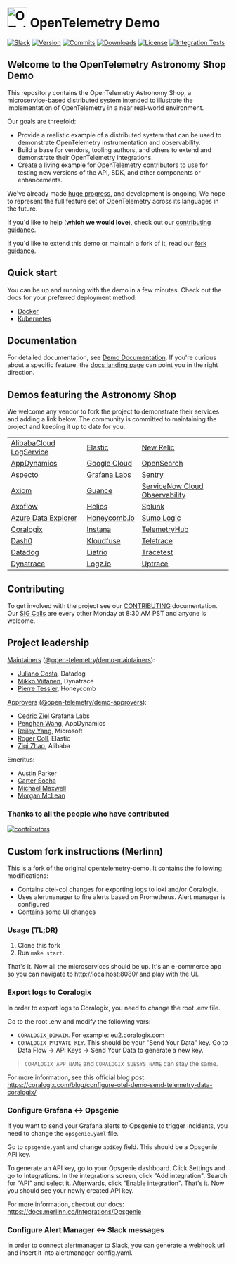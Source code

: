 <!-- markdownlint-disable-next-line -->

# <img src="https://opentelemetry.io/img/logos/opentelemetry-logo-nav.png" alt="OTel logo" width="45"> OpenTelemetry Demo

[![Slack](https://img.shields.io/badge/slack-@cncf/otel/demo-brightgreen.svg?logo=slack)](https://cloud-native.slack.com/archives/C03B4CWV4DA)
[![Version](https://img.shields.io/github/v/release/open-telemetry/opentelemetry-demo?color=blueviolet)](https://github.com/open-telemetry/opentelemetry-demo/releases)
[![Commits](https://img.shields.io/github/commits-since/open-telemetry/opentelemetry-demo/latest?color=ff69b4&include_prereleases)](https://github.com/open-telemetry/opentelemetry-demo/graphs/commit-activity)
[![Downloads](https://img.shields.io/docker/pulls/otel/demo)](https://hub.docker.com/r/otel/demo)
[![License](https://img.shields.io/badge/License-Apache_2.0-blue.svg?color=red)](https://github.com/open-telemetry/opentelemetry-demo/blob/main/LICENSE)
[![Integration Tests](https://github.com/open-telemetry/opentelemetry-demo/actions/workflows/run-integration-tests.yml/badge.svg)](https://github.com/open-telemetry/opentelemetry-demo/actions/workflows/run-integration-tests.yml)

## Welcome to the OpenTelemetry Astronomy Shop Demo

This repository contains the OpenTelemetry Astronomy Shop, a microservice-based
distributed system intended to illustrate the implementation of OpenTelemetry in
a near real-world environment.

Our goals are threefold:

- Provide a realistic example of a distributed system that can be used to
  demonstrate OpenTelemetry instrumentation and observability.
- Build a base for vendors, tooling authors, and others to extend and
  demonstrate their OpenTelemetry integrations.
- Create a living example for OpenTelemetry contributors to use for testing new
  versions of the API, SDK, and other components or enhancements.

We've already made [huge
progress](https://github.com/open-telemetry/opentelemetry-demo/blob/main/CHANGELOG.md),
and development is ongoing. We hope to represent the full feature set of
OpenTelemetry across its languages in the future.

If you'd like to help (**which we would love**), check out our [contributing
guidance](./CONTRIBUTING.md).

If you'd like to extend this demo or maintain a fork of it, read our
[fork guidance](https://opentelemetry.io/docs/demo/forking/).

## Quick start

You can be up and running with the demo in a few minutes. Check out the docs for
your preferred deployment method:

- [Docker](https://opentelemetry.io/docs/demo/docker_deployment/)
- [Kubernetes](https://opentelemetry.io/docs/demo/kubernetes_deployment/)

## Documentation

For detailed documentation, see [Demo Documentation][docs]. If you're curious
about a specific feature, the [docs landing page][docs] can point you in the
right direction.

## Demos featuring the Astronomy Shop

We welcome any vendor to fork the project to demonstrate their services and
adding a link below. The community is committed to maintaining the project and
keeping it up to date for you.

|                                         |                             |                                                                |
| --------------------------------------- | --------------------------- | -------------------------------------------------------------- |
| [AlibabaCloud LogService][AlibabaCloud] | [Elastic][Elastic]          | [New Relic][NewRelic]                                          |
| [AppDynamics][AppDynamics]              | [Google Cloud][GoogleCloud] | [OpenSearch][OpenSearch]                                       |
| [Aspecto][Aspecto]                      | [Grafana Labs][GrafanaLabs] | [Sentry][Sentry]                                               |
| [Axiom][Axiom]                          | [Guance][Guance]            | [ServiceNow Cloud Observability][ServiceNowCloudObservability] |
| [Axoflow][Axoflow]                      | [Helios][Helios]            | [Splunk][Splunk]                                               |
| [Azure Data Explorer][Azure]            | [Honeycomb.io][Honeycombio] | [Sumo Logic][SumoLogic]                                        |
| [Coralogix][Coralogix]                  | [Instana][Instana]          | [TelemetryHub][TelemetryHub]                                   |
| [Dash0][Dash0]                          | [Kloudfuse][Kloudfuse]      | [Teletrace][Teletrace]                                         |
| [Datadog][Datadog]                      | [Liatrio][Liatrio]          | [Tracetest][Tracetest]                                         |
| [Dynatrace][Dynatrace]                  | [Logz.io][Logzio]           | [Uptrace][Uptrace]                                             |

## Contributing

To get involved with the project see our [CONTRIBUTING](CONTRIBUTING.md)
documentation. Our [SIG Calls](CONTRIBUTING.md#join-a-sig-call) are every other
Monday at 8:30 AM PST and anyone is welcome.

## Project leadership

[Maintainers](https://github.com/open-telemetry/community/blob/main/community-membership.md#maintainer)
([@open-telemetry/demo-maintainers](https://github.com/orgs/open-telemetry/teams/demo-maintainers)):

- [Juliano Costa](https://github.com/julianocosta89), Datadog
- [Mikko Viitanen](https://github.com/mviitane), Dynatrace
- [Pierre Tessier](https://github.com/puckpuck), Honeycomb

[Approvers](https://github.com/open-telemetry/community/blob/main/community-membership.md#approver)
([@open-telemetry/demo-approvers](https://github.com/orgs/open-telemetry/teams/demo-approvers)):

- [Cedric Ziel](https://github.com/cedricziel) Grafana Labs
- [Penghan Wang](https://github.com/wph95), AppDynamics
- [Reiley Yang](https://github.com/reyang), Microsoft
- [Roger Coll](https://github.com/rogercoll), Elastic
- [Ziqi Zhao](https://github.com/fatsheep9146), Alibaba

Emeritus:

- [Austin Parker](https://github.com/austinlparker)
- [Carter Socha](https://github.com/cartersocha)
- [Michael Maxwell](https://github.com/mic-max)
- [Morgan McLean](https://github.com/mtwo)

### Thanks to all the people who have contributed

[![contributors](https://contributors-img.web.app/image?repo=open-telemetry/opentelemetry-demo)](https://github.com/open-telemetry/opentelemetry-demo/graphs/contributors)

[docs]: https://opentelemetry.io/docs/demo/

<!-- Links for Demos featuring the Astronomy Shop section -->

[AlibabaCloud]: https://github.com/aliyun-sls/opentelemetry-demo
[AppDynamics]: https://www.appdynamics.com/blog/cloud/how-to-observe-opentelemetry-demo-app-in-appdynamics-cloud/
[Aspecto]: https://github.com/aspecto-io/opentelemetry-demo
[Axiom]: https://play.axiom.co/axiom-play-qf1k/dashboards/otel.traces.otel-demo-traces
[Axoflow]: https://axoflow.com/opentelemetry-support-in-more-detail-in-axosyslog-and-syslog-ng/
[Azure]: https://github.com/Azure/Azure-kusto-opentelemetry-demo
[Coralogix]: https://coralogix.com/blog/configure-otel-demo-send-telemetry-data-coralogix
[Dash0]: https://github.com/dash0hq/opentelemetry-demo
[Datadog]: https://docs.datadoghq.com/opentelemetry/guide/otel_demo_to_datadog
[Dynatrace]: https://www.dynatrace.com/news/blog/opentelemetry-demo-application-with-dynatrace/
[Elastic]: https://github.com/elastic/opentelemetry-demo
[GoogleCloud]: https://github.com/GoogleCloudPlatform/opentelemetry-demo
[GrafanaLabs]: https://github.com/grafana/opentelemetry-demo
[Guance]: https://github.com/GuanceCloud/opentelemetry-demo
[Helios]: https://otelsandbox.gethelios.dev
[Honeycombio]: https://github.com/honeycombio/opentelemetry-demo
[Instana]: https://github.com/instana/opentelemetry-demo
[Kloudfuse]: https://github.com/kloudfuse/opentelemetry-demo
[Liatrio]: https://github.com/liatrio/opentelemetry-demo
[Logzio]: https://logz.io/learn/how-to-run-opentelemetry-demo-with-logz-io/
[NewRelic]: https://github.com/newrelic/opentelemetry-demo
[OpenSearch]: https://github.com/opensearch-project/opentelemetry-demo
[Sentry]: https://github.com/getsentry/opentelemetry-demo
[ServiceNowCloudObservability]: https://docs.lightstep.com/otel/quick-start-operator#send-data-from-the-opentelemetry-demo
[Splunk]: https://github.com/signalfx/opentelemetry-demo
[SumoLogic]: https://www.sumologic.com/blog/common-opentelemetry-demo-application/
[TelemetryHub]: https://github.com/TelemetryHub/opentelemetry-demo/tree/telemetryhub-backend
[Teletrace]: https://github.com/teletrace/opentelemetry-demo
[Tracetest]: https://github.com/kubeshop/opentelemetry-demo
[Uptrace]: https://github.com/uptrace/uptrace/tree/master/example/opentelemetry-demo

## Custom fork instructions (Merlinn)

This is a fork of the original opentelemetry-demo. It contains the following modifications:

- Contains otel-col changes for exporting logs to loki and/or Coralogix.
- Uses alertmanager to fire alerts based on Prometheus. Alert manager is configured
- Contains some UI changes

### Usage (TL;DR)

1. Clone this fork
2. Run `make start`.

That's it. Now all the microservices should be up. It's an e-commerce app so you can navigate to http://localhost:8080/
and play with the UI.

### Export logs to Coralogix

In order to export logs to Coralogix, you need to change the root .env file.

Go to the root .env and modify the following vars:

- `CORALOGIX_DOMAIN`. For example: eu2.coralogix.com
- `CORALOGIX_PRIVATE_KEY`. This should be your "Send Your Data" key. Go to Data Flow -> API Keys -> Send Your Data to generate a new key.

> `CORALOGIX_APP_NAME` and `CORALOGIX_SUBSYS_NAME` can stay the same.

For more information, see this official blog post:
https://coralogix.com/blog/configure-otel-demo-send-telemetry-data-coralogix/

### Configure Grafana <-> Opsgenie

If you want to send your Grafana alerts to Opsgenie to trigger incidents, you need to change the `opsgenie.yaml` file.

Go to `opsgenie.yaml` and change `apiKey` field. This should be a Opsgenie API key.

To generate an API key, go to your Opsgenie dashboard. Click Settings and go to Integrations. In the integrations screen, click "Add integration". Search for "API" and select it. Afterwards, click "Enable integration". That's it. Now you should see your newly created API key.

For more information, checout our docs: https://docs.merlinn.co/Integrations/Opsgenie

### Configure Alert Manager <-> Slack messages

In order to connect alertmanager to Slack, you can generate a [webhook url](https://api.slack.com/messaging/webhooks) and insert it into alertmanager-config.yaml.
